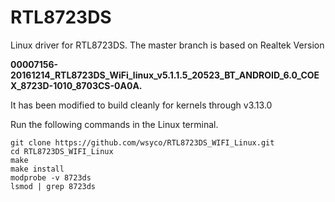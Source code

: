 # RTL8723DS

Linux driver for RTL8723DS. The master branch is based on Realtek Version

**00007156-20161214_RTL8723DS_WiFi_linux_v5.1.1.5_20523_BT_ANDROID_6.0_COEX_8723D-1010_8703CS-0A0A.**

It has been modified to build cleanly for kernels through v3.13.0

Run the following commands in the Linux terminal.

```shell
git clone https://github.com/wsyco/RTL8723DS_WIFI_Linux.git
cd RTL8723DS_WIFI_Linux
make
make install
modprobe -v 8723ds
lsmod | grep 8723ds
```
